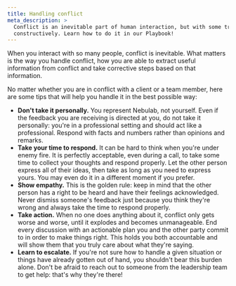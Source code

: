 ```yaml
---
title: Handling conflict
meta_description: >
  Conflict is an inevitable part of human interaction, but with some training we can manage conflict
  constructively. Learn how to do it in our Playbook!
---
```


When you interact with so many people, conflict is inevitable. What matters is the way you handle
conflict, how you are able to extract useful information from conflict and take corrective steps
based on that information.

No matter whether you are in conflict with a client or a team member, here are some tips that will
help you handle it in the best possible way:

- **Don't take it personally.** You represent Nebulab, not yourself. Even if the feedback you are
  receiving is directed at you, do not take it personally: you're in a professional setting and
  should act like a professional. Respond with facts and numbers rather than opinions and remarks.
- **Take your time to respond.** It can be hard to think when you're under enemy fire. It is
  perfectly acceptable, even during a call, to take some time to collect your thoughts and respond
  properly. Let the other person express all of their ideas, then take as long as you need to
  express yours. You may even do it in a different moment if you prefer.
- **Show empathy.** This is the golden rule: keep in mind that the other person has a right to be
  heard and have their feelings acknowledged. Never dismiss someone's feedback just because you
  think they're wrong and always take the time to respond properly.
- **Take action.** When no one does anything about it, conflict only gets worse and worse, until it
  explodes and becomes unmanageable. End every discussion with an actionable plan you and the other
  party commit to in order to make things right. This holds you both accountable and will show them
  that you truly care about what they're saying.
- **Learn to escalate.** If you're not sure how to handle a given situation or things have already
  gotten out of hand, you shouldn't bear this burden alone. Don't be afraid to reach out to someone
  from the leadership team to get help: that's why they're there!
